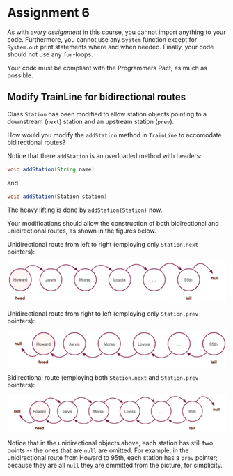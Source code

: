 # Assignment 6

As with *every assignment* in this course, you cannot import anything to your code. Furthermore, you cannot use any `System` function except for `System.out` print statements where and when needed. Finally, your code should not use any `for`-loops.

Your code must be compliant with the Programmers Pact, as much as possible.



## Modify TrainLine for bidirectional routes

Class `Station` has been modified to allow station objects pointing to a downstream (`next`) station and an upstream station (`prev`).

How would you modify the `addStation` method in `TrainLine` to accomodate bidirectional routes?

Notice that there `addStation` is an overloaded method with headers:

```java
void addStation(String name)
```
and
```java
void addStation(Station station)
```

The heavy lifting is done by `addStation(Station)` now.

Your modifications should allow the construction of both bidirectional and unidirectional routes, as shown in the figures below.

Unidirectional route from left to right (employing only `Station.next` pointers):

![Alt text](images/uni-l-r.png)


Unidirectional route from right to left (employing only `Station.prev` pointers):

![Alt text](images/uni-r-l.png)


Bidirectional route (employing both `Station.next` and `Station.prev` pointers):

![Alt text](images/bi.png)

Notice that in the unidirectional objects above, each station has still two points -- the ones that are `null` are omitted. For example, in the unidirectional route from Howard to 95th, each station has a `prev` pointer; because they are all `null` they are ommitted from the picture, for simplicity.